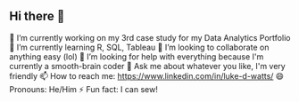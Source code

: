 ## Hi there 👋

🔭 I’m currently working on my 3rd case study for my Data Analytics Portfolio
🌱 I’m currently learning R, SQL, Tableau
👯 I’m looking to collaborate on anything easy (lol)
🤔 I’m looking for help with everything because I'm currently a smooth-brain coder
💬 Ask me about whatever you like, I'm very friendly
📫 How to reach me: https://www.linkedin.com/in/luke-d-watts/
😄 Pronouns: He/Him
⚡ Fun fact: I can sew!

<!--
**LWatts71/LWatts71** is a ✨ _special_ ✨ repository because its `README.md` (this file) appears on your GitHub profile.

Here are some ideas to get you started:

- 🔭 I’m currently working on my 3rd case study for my Data Analytics Portfolio
- 🌱 I’m currently learning R, SQL, Tableau
- 👯 I’m looking to collaborate on anything easy (lol)
- 🤔 I’m looking for help with everything because I'm currently a smooth-brain coder
- 💬 Ask me about whatever you like, I'm very friendly
- 📫 How to reach me: https://www.linkedin.com/in/luke-d-watts/
- 😄 Pronouns: He/Him
- ⚡ Fun fact: I can sew!
-->
